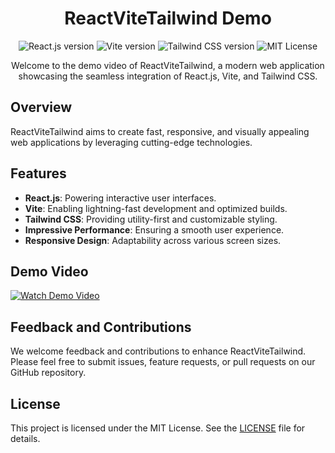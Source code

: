 <h1 align="center">ReactViteTailwind Demo</h1>

<p align="center">
  <img src="https://img.shields.io/badge/React.js-17.0.2-blue" alt="React.js version">
  <img src="https://img.shields.io/badge/Vite-2.7.10-green" alt="Vite version">
  <img src="https://img.shields.io/badge/Tailwind%20CSS-3.0.8-blueviolet" alt="Tailwind CSS version">
  <img src="https://img.shields.io/badge/License-MIT-lightgrey" alt="MIT License">
</p>

<p align="center">Welcome to the demo video of ReactViteTailwind, a modern web application showcasing the seamless integration of React.js, Vite, and Tailwind CSS.</p>

## Overview
ReactViteTailwind aims to create fast, responsive, and visually appealing web applications by leveraging cutting-edge technologies.

## Features
- **React.js**: Powering interactive user interfaces.
- **Vite**: Enabling lightning-fast development and optimized builds.
- **Tailwind CSS**: Providing utility-first and customizable styling.
- **Impressive Performance**: Ensuring a smooth user experience.
- **Responsive Design**: Adaptability across various screen sizes.

## Demo Video
[![Watch Demo Video](https://img.shields.io/badge/Watch-Demo%20Video-orange)](https://github.com/gawandeabhishek/chordly/assets/136836702/48d64999-32f1-4fc1-bc46-09f1c72d10e7)

## Feedback and Contributions
We welcome feedback and contributions to enhance ReactViteTailwind. Please feel free to submit issues, feature requests, or pull requests on our GitHub repository.

## License
This project is licensed under the MIT License. See the [LICENSE](LICENSE) file for details.
